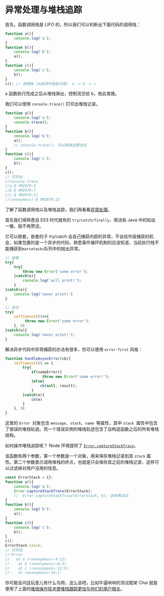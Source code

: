 # 异常处理与堆栈追踪

首先，函数调用栈是 LIFO 的，所以我们可以判断出下面代码的调用栈：

```javascript
function a(){
    console.log('a');
}
function b(){
    console.log('b');
    a();
}
function c(){
    console.log('c');
    b();
}
c(); // 调用栈（从栈顶开始依次是） a -> b -> c
```

a 函数执行完成之后从堆栈弹出，控制流交给 b，依此类推。

我们可以使用 `console.trace()` 打印出堆栈记录。

```javascript
function a(){
    console.log('a');
    console.trace();
}
function b(){
    console.log('b');
    a();
    // console.trace(); 可以再放这里试试
}
function c(){
    console.log('c');
    b();
}
c();
// 打印出
//console.trace
//a @ VM2979:3
//b @ VM2979:7
//c @ VM2979:11
//(anonymous) @ VM2979:13

```

了解了函数调用栈以及堆栈追踪，我们再看看[异常处理](https://www.jianshu.com/p/945502a43eaa)。

首先我们得熟悉自 ES3 时代就有的 `try/catch/finally`，用法和 Java 中的如出一辙，就不再赘述。 

它可以嵌套，嵌套的子 try/catch 会自己捕获内部的异常，不会给外层捕获的机会，如果包裹的是一个异步的代码，熟悉事件循环机制的应该知道，当前执行栈不能捕获到`marcotasks`队列中的抛出异常。

```javascript
// 嵌套
try{
    try{
        throw new Error('some error');
    }catch(e){
        console.log('will print!');
    }
}catch(e){
    console.log('never print!')
}

// 异步
try{
    setTimeout(()=>{
         throw new Error('some error');
    }, 0)
}catch(e){
    console.log('never print!');
}
```

解决异步代码中异常捕获的办法有很多，你可以使用 `error-first` 风格：

```javascript
function handleAsyncError(cb){
    setTimeout(() => {
        try{
            if(someError){
                 throw new Error('some error!');
            }else{
                cb(null, result);
            }
        }catch(e){
            cb(e)
        }
    }, 0)
}
```

这里的 `Error `对象包含 `message`、`stack`、`name `等属性，其中 `stack `属性中包含了错误的堆栈轨迹。而一个错误实例的堆栈轨迹包含了自构造函数之后的所有堆栈结构。

如何操作堆栈追踪呢？ Node 环境提供了 [`Error.captureStackTrace`](https://nodejs.org/api/errors.html#errors_error_capturestacktrace_targetobject_constructoropt)。

该函数有两个参数，第一个参数是一个对象，用来保存堆栈记录到其 `stack` 属性。第二个参数表示调用堆栈的终点，也就是只会保存其之前的堆栈记录，这样可以过滤掉对用户没用的信息。

```javascript
const ErrorStack = {};
function a(){
    console.log('a');
    Error.captureStackTrace(ErrorStack);
    //  Error.captureStackTrace(ErrorStack, b); 这样再试试
}
function b(){
    console.log('b');
    a();
}
function c(){
    console.log('c');
    b();
}
c();
ErrorStack.stack;
// 打印出
//"Error
//   at a (<anonymous>:4:11)
//    at b (<anonymous>:8:5)
//    at c (<anonymous>:12:5)
//    at <anonymous>:14:1"
```

你可能会问这玩意儿有什么鸟用，这么说吧，比如牛逼哄哄的测试框架 Chai 就是使用了上面的[堆栈操作技术使堆栈跟踪更加与他们的用户相关](https://github.com/chaijs/chai/pull/922)。

